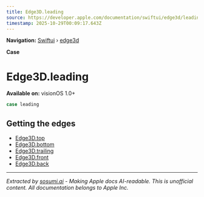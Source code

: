 ```yaml
---
title: Edge3D.leading
source: https://developer.apple.com/documentation/swiftui/edge3d/leading
timestamp: 2025-10-29T00:09:17.643Z
---
```


**Navigation:** [Swiftui](/documentation/swiftui) › [edge3d](/documentation/swiftui/edge3d)

**Case**

# Edge3D.leading

**Available on:** visionOS 1.0+

```swift
case leading
```

## Getting the edges

- [Edge3D.top](/documentation/swiftui/edge3d/top)
- [Edge3D.bottom](/documentation/swiftui/edge3d/bottom)
- [Edge3D.trailing](/documentation/swiftui/edge3d/trailing)
- [Edge3D.front](/documentation/swiftui/edge3d/front)
- [Edge3D.back](/documentation/swiftui/edge3d/back)

---

*Extracted by [sosumi.ai](https://sosumi.ai) - Making Apple docs AI-readable.*
*This is unofficial content. All documentation belongs to Apple Inc.*
